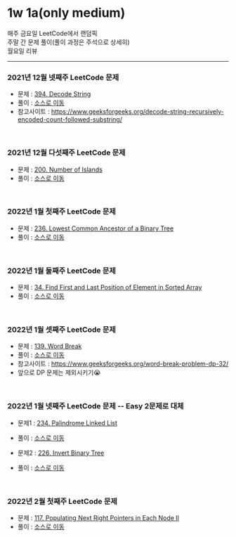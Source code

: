# 1w 1a(only medium)
매주 금요일 LeetCode에서 랜덤픽<br>
주말 간 문제 풀이(풀이 과정은 주석으로 상세히)<br>
월요일 리뷰<br>

---

### 2021년 12월 넷째주 LeetCode 문제
- 문제 : [394. Decode String](https://leetcode.com/problems/decode-string/)
- 풀이 : [소스로 이동](https://github.com/chelseafandev/LeetCodeProblems/blob/main/Medium/DecodeString.cpp)
- 참고사이트 : https://www.geeksforgeeks.org/decode-string-recursively-encoded-count-followed-substring/

<br>

### 2021년 12월 다섯째주 LeetCode 문제
- 문제 : [200. Number of Islands](https://leetcode.com/problems/number-of-islands/)
- 풀이 : [소스로 이동](https://github.com/chelseafandev/LeetCodeProblems/blob/main/Medium/NumberOfIslands.cpp)

<br>

### 2022년 1월 첫째주 LeetCode 문제
- 문제 : [236. Lowest Common Ancestor of a Binary Tree](https://leetcode.com/problems/lowest-common-ancestor-of-a-binary-tree/)
- 풀이 : [소스로 이동](https://github.com/chelseafandev/LeetCodeProblems/blob/main/Medium/LowestCommonAncestorOfBinaryTree.cpp)

<br>

### 2022년 1월 둘째주 LeetCode 문제
- 문제 : [34. Find First and Last Position of Element in Sorted Array](https://leetcode.com/problems/find-first-and-last-position-of-element-in-sorted-array/)
- 풀이 : [소스로 이동](https://github.com/chelseafandev/LeetCodeProblems/blob/main/Medium/FindFirstandLastPositionofElementinSortedArray.cpp)

<br>

### 2022년 1월 셋째주 LeetCode 문제
- 문제 : [139. Word Break](https://leetcode.com/problems/word-break/)
- 풀이 : [소스로 이동](https://github.com/chelseafandev/LeetCodeProblems/blob/main/Medium/WordBreak.cpp)
- 참고사이트 : https://www.geeksforgeeks.org/word-break-problem-dp-32/
- 앞으로 DP 문제는 제외시키기😭

<br>

### 2022년 1월 넷째주 LeetCode 문제 -- Easy 2문제로 대체
- 문제1 : [234. Palindrome Linked List](https://leetcode.com/problems/palindrome-linked-list/)
- 풀이  : [소스로 이동](https://github.com/chelseafandev/LeetCodeProblems/blob/main/Easy/PalindromeLinkedList.cpp)

- 문제2 : [226. Invert Binary Tree](https://leetcode.com/problems/invert-binary-tree/)
- 풀이  : [소스로 이동](https://github.com/chelseafandev/LeetCodeProblems/blob/main/Easy/InvertBinaryTree.cpp)

<br>

### 2022년 2월 첫째주 LeetCode 문제
- 문제 : [117. Populating Next Right Pointers in Each Node II](https://leetcode.com/problems/populating-next-right-pointers-in-each-node-ii/)
- 풀이 : [소스로 이동](https://github.com/chelseafandev/LeetCodeProblems/blob/main/Medium/PopulatingNextRightPointersinEachNodeII.cpp)